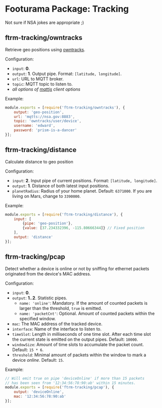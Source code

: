 # Footurama Package: Tracking

Not sure if NSA jokes are appropriate ;)

## ftrm-tracking/owntracks

Retrieve geo positions using [owntracks](https://github.com/owntracks).

Configuration:

 * ```input```: **0**.
 * ```output```: **1**. Output pipe. Format: ```[latitude, longitude]```.
 * ```url```: URL to MQTT broker.
 * ```topic```: MQTT topic to listen to.
 * *all options of [mqttjs](https://github.com/mqttjs/MQTT.js#client) client options*

Example:

```js
module.exports = [require('ftrm-tracking/owntracks'), {
	output: 'geo-position',
	url: 'mqtts://nsa.gov:8883',
	topic: 'owntracks/user/device',
	username: 'edward',
	password: 'prism-is-a-dancer'
}];
```

## ftrm-tracking/distance

Calculate distance to geo position

Configuration:

 * ```input```: **2**. Input pipe of current positions. Format: ```[latitude, longitude]```.
 * ```output```: **1**. Distance of both latest input positions.
 * ```planetRadius```: Radius of your home planet. Default: ```6371000```. If you are living on Mars, change to ```3390000```.

Example:

```js
module.exports = [require('ftrm-tracking/distance'), {
	input: [
		{pipe: 'geo-position'},
		{value: [37.234332396, -115.80666344]} // Fixed position
	],
	output: 'distance'
}];
```

## ftrm-tracking/pcap

Detect whether a device is online or not by sniffing for ethernet packets originated from the device's MAC address.

Configuration:
 * ```input```: **0**.
 * ```output```: **1..2**. Statistic pipes.
   * ```name: 'online'```: Mandatory. If the amount of counted packets is larger than the threshold, ```true``` is emitted.
   * ```name: 'packetCnt'```: Optional. Amount of counted packets within the specified window.
 * ```mac```: The MAC address of the tracked device.
 * ```interface```: Name of the interface to listen to.
 * ```timeSlot```: Length in milliseconds of one time slot. After each time slot the current state is emitted on the output pipes. Default: ```10000```.
 * ```windowSize```: Amount of time slots to accumulate the packet count. Default: ```15 * 6```.
 * ```threshold```: Minimal amount of packets within the window to mark a device *online*. Default: ```15```.

Example:

```js
// Will emit true on pipe 'deviceOnline' if more than 15 packets
// has been seen from '12:34:56:78:90:ab' within 15 minutes.
module.exports = [require('ftrm-tracking/pcap'), {
	output: 'deviceOnline',
	mac: '12:34:56:78:90:ab'
}];
```
